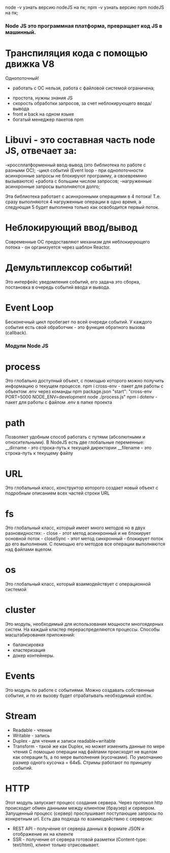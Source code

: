 node -v  узнать версию nodeJS на пк;
npm -v узнать версию npm nodeJS на пк;

### Node JS это программная платформа, превращает код JS в машинный.
# Транспиляция кода с помощью движка V8
Однопоточный!

- работать с ОС нельзя, работа с файловой системой ограничена;
+ простота, нужны знания JS
+ скорость обработки запросов, за счет неблокирующего ввода/вывода
+ front и back на одном языке
+ богатый менеджер пакетов npm

# Libuvi - это составная часть node JS, отвечает за:
 -кроссплатформенный ввод-вывод (это библиотека по работе с разными ОС);
 -цикл событий (Event loop - при однопоточности асинхронные запросы не блокируют программу, а своевремнно вызываются)
    +работа с большим числом запросов;
    -нагруженные асинхронные запросы выполняются долго;

Эта библиотека работает с асинхронными операциями в 4 потока!
Т.е. сразу выполняются 4 нагруженные операции в одно время, а следующая 5 будет выполнена только как освободится первый поток.

# Неблокирующий ввод/вывод
Современные ОС предоставляют механизм для неблокирующего потока - он организуется через шаблон Reactor.
# Демультиплексор событий!
Это интерфейс уведомления событий, его задача это сборка, постановка в очередь событий ввода и вывода.
# Event Loop
Бесконечный цикл пробегает по всей очереди событий.
У каждого события есть свой обработчик - это функция обратного вызова (callback).

### Модули Node JS

# process
Это глобально доступный объект, с помощью которого можно получить информацию о текущем процессе.
npm i cross-env  - пакет для работы с объектом .env через команды npm package.json
    "start": "cross-env PORT=5000 NODE_ENV=development node ./process.js"
npm i dotenv  - пакет для работы с файлом .env в папке проекта

# path
Позволяет удобным способ работать с путями (абсолютными и относительными).
В NodeJS есть две глобальные переменные:
 __dirname - это строка-путь к текущей директории
 __filename - это строка-путь к текущему файлу

# URL
Это глобальный класс, конструктор которого создает новый объект с подробным описанием всех частей строки URL

# fs
Это глобальный класс, который имеет много методов но в двух разновидностях: 
    - close - этот метод асинхронный и не блокирует основной поток
    - closeSync - этот метод синхронный - блокирует поток до его выполнения.
С помощью его методов все операции выполняются над файлами вцелом.

# os
Это глобальный класс, который взаимодействует с операционной системой
# cluster
Это модуль, необходимый для использования мощности многоядерных систем.
На каждый кластер перераспределяются процессы.
Способы масштабирования приложений:
 - балансировка
 - кластеризация
 - докер контейнеры.

# Events
Это модуль по работе с событиями. Можно создавать собственные события, и по их вызову будет отрабатывать необходимый колбэк.

# Stream
 - Readable - чтение
 - Writable - запись
 - Duplex - для чтения и записи readable+writable
 - Transform - такой же как Duplex, но может изменить данные по мере чтения
С помощью операции над файлами происходят не вцелом как операции fs, а по мере выполнения (кусочками).
По умолчанию размер одного кусочка = 64кБ.
Стримы работают по принципу событий.

# HTTP 
Этот модуль запускает процесс создания сервера.
Через протокол http происходит обмен данными между клиентом (браузер) и сервером.
Запущенный процесс (сервер) прослушивает поступающие запросы по конкретным url.
Есть два подхода по взаимодействию с сервером:
 - REST API - получение от сервера данных в формате JSON и отображение их на клиенте
 - SSR - получение от сервера готовой разметки (Content-type: text/html), клиент только отрисовывает.

